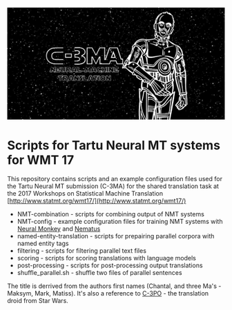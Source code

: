 ![alt text](https://github.com/M4t1ss/C-3MA/blob/master/C-3MA.png?raw=true "C-3MA")
# Scripts for Tartu Neural MT systems for WMT 17
This repository contains scripts and an example configuration files used for the Tartu Neural MT submission (C-3MA) for the shared translation task at 
the 2017 Workshops on Statistical Machine Translation [http://www.statmt.org/wmt17/](http://www.statmt.org/wmt17/)
* NMT-combination - scripts for combining output of NMT systems
* NMT-config - example configuration files for training NMT systems with [Neural Monkey](https://github.com/ufal/neuralmonkey/) and [Nematus](https://github.com/rsennrich/nematus/)
* named-entity-translation - scripts for prepairing parallel corpora with named entity tags 
* filtering - scripts for filtering parallel text files 
* scoring - scripts for scoring translations with language models
* post-processing - scripts for post-processing output translations
* shuffle_parallel.sh - shuffle two files of parallel sentences

The title is derrived from the authors first names (Chantal, and three Ma's - Maksym, Mark, Matiss). It's also a reference to 
[C-3PO](https://en.wikipedia.org/wiki/C-3PO) - the translation droid from Star Wars.